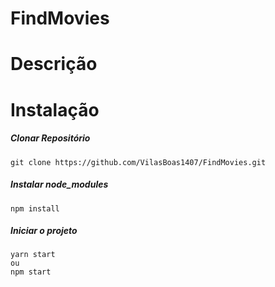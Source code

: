 ﻿# FindMovies
  # Descrição
  # Instalação 
  ##### Clonar Repositório
	git clone https://github.com/VilasBoas1407/FindMovies.git
	
 ##### Instalar node_modules
 	npm install 
 ##### Iniciar o projeto
 	yarn start
	ou
	npm start
	
	

